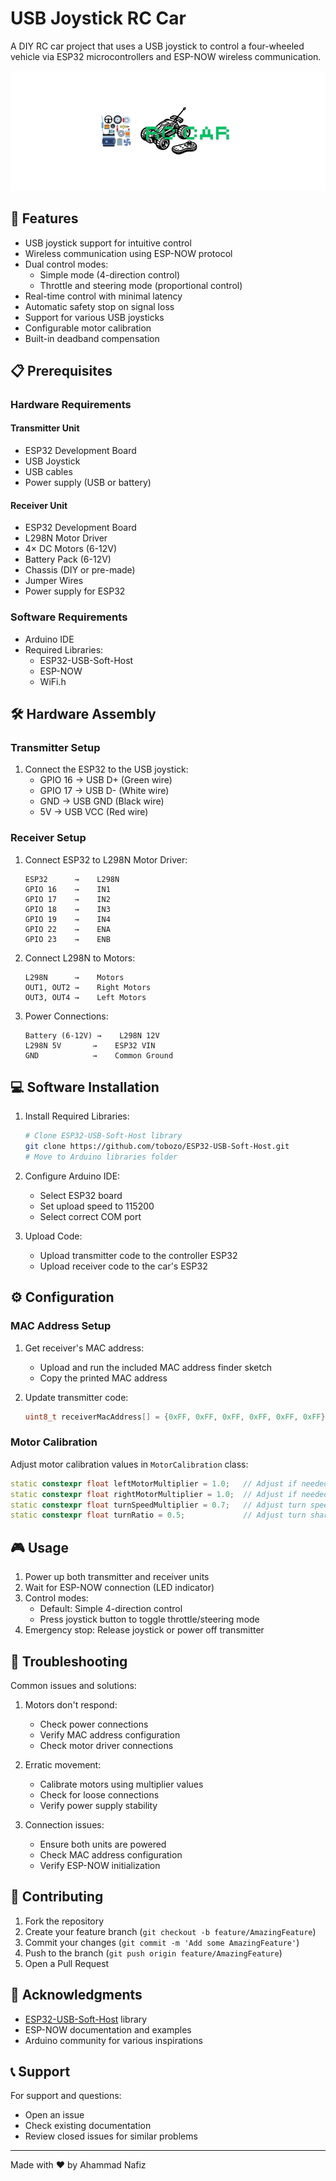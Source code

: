 # USB Joystick RC Car

A DIY RC car project that uses a USB joystick to control a four-wheeled vehicle via ESP32 microcontrollers and ESP-NOW wireless communication.

![Hero](Assets/Hero.png)

## 🚗 Features

- USB joystick support for intuitive control
- Wireless communication using ESP-NOW protocol
- Dual control modes:
  - Simple mode (4-direction control)
  - Throttle and steering mode (proportional control)
- Real-time control with minimal latency
- Automatic safety stop on signal loss
- Support for various USB joysticks
- Configurable motor calibration
- Built-in deadband compensation

## 📋 Prerequisites

### Hardware Requirements

#### Transmitter Unit
- ESP32 Development Board
- USB Joystick
- USB cables
- Power supply (USB or battery)

#### Receiver Unit
- ESP32 Development Board
- L298N Motor Driver
- 4× DC Motors (6-12V)
- Battery Pack (6-12V)
- Chassis (DIY or pre-made)
- Jumper Wires
- Power supply for ESP32

### Software Requirements

- Arduino IDE
- Required Libraries:
  - ESP32-USB-Soft-Host
  - ESP-NOW
  - WiFi.h

## 🛠️ Hardware Assembly

### Transmitter Setup

1. Connect the ESP32 to the USB joystick:
   - GPIO 16 → USB D+ (Green wire)
   - GPIO 17 → USB D- (White wire)
   - GND → USB GND (Black wire)
   - 5V → USB VCC (Red wire)

### Receiver Setup

1. Connect ESP32 to L298N Motor Driver:
   ```
   ESP32      →    L298N
   GPIO 16    →    IN1
   GPIO 17    →    IN2
   GPIO 18    →    IN3
   GPIO 19    →    IN4
   GPIO 22    →    ENA
   GPIO 23    →    ENB
   ```

2. Connect L298N to Motors:
   ```
   L298N      →    Motors
   OUT1, OUT2 →    Right Motors
   OUT3, OUT4 →    Left Motors
   ```

3. Power Connections:
   ```
   Battery (6-12V) →    L298N 12V
   L298N 5V       →    ESP32 VIN
   GND            →    Common Ground
   ```

## 💻 Software Installation

1. Install Required Libraries:
   ```bash
   # Clone ESP32-USB-Soft-Host library
   git clone https://github.com/tobozo/ESP32-USB-Soft-Host.git
   # Move to Arduino libraries folder
   ```

2. Configure Arduino IDE:
   - Select ESP32 board
   - Set upload speed to 115200
   - Select correct COM port

3. Upload Code:
   - Upload transmitter code to the controller ESP32
   - Upload receiver code to the car's ESP32

## ⚙️ Configuration

### MAC Address Setup

1. Get receiver's MAC address:
   - Upload and run the included MAC address finder sketch
   - Copy the printed MAC address

2. Update transmitter code:
   ```cpp
   uint8_t receiverMacAddress[] = {0xFF, 0xFF, 0xFF, 0xFF, 0xFF, 0xFF};  // Replace with your MAC
   ```

### Motor Calibration

Adjust motor calibration values in `MotorCalibration` class:
```cpp
static constexpr float leftMotorMultiplier = 1.0;   // Adjust if needed
static constexpr float rightMotorMultiplier = 1.0;  // Adjust if needed
static constexpr float turnSpeedMultiplier = 0.7;   // Adjust turn speed
static constexpr float turnRatio = 0.5;             // Adjust turn sharpness
```

## 🎮 Usage

1. Power up both transmitter and receiver units
2. Wait for ESP-NOW connection (LED indicator)
3. Control modes:
   - Default: Simple 4-direction control
   - Press joystick button to toggle throttle/steering mode
4. Emergency stop: Release joystick or power off transmitter

## 🔧 Troubleshooting

Common issues and solutions:

1. Motors don't respond:
   - Check power connections
   - Verify MAC address configuration
   - Check motor driver connections

2. Erratic movement:
   - Calibrate motors using multiplier values
   - Check for loose connections
   - Verify power supply stability

3. Connection issues:
   - Ensure both units are powered
   - Check MAC address configuration
   - Verify ESP-NOW initialization

## 📝 Contributing

1. Fork the repository
2. Create your feature branch (`git checkout -b feature/AmazingFeature`)
3. Commit your changes (`git commit -m 'Add some AmazingFeature'`)
4. Push to the branch (`git push origin feature/AmazingFeature`)
5. Open a Pull Request


## 🙏 Acknowledgments

- [ESP32-USB-Soft-Host](https://github.com/tobozo/ESP32-USB-Soft-Host) library
- ESP-NOW documentation and examples
- Arduino community for various inspirations

## 📞 Support

For support and questions:
- Open an issue
- Check existing documentation
- Review closed issues for similar problems

---
Made with ❤️ by Ahammad Nafiz